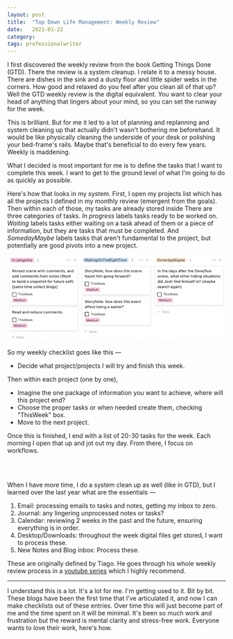 ```yaml
---
layout: post
title:  "Top Down Life Management: Weekly Review"
date:   2021-01-22
category: 
tags: professionalwriter
---
```

I first discovered the weekly review from the book Getting Things Done (GTD). There the review is a system cleanup. I relate it to a messy house. There are dishes in the sink and a dusty floor and little spider webs in the corners. How good and relaxed do you feel after you clean all of that up? Well the GTD weekly review is the digital equivalent. You want to clear your head of anything that lingers about your mind, so you can set the runway for the week.

This is brilliant. But for me it led to a lot of planning and replanning and system cleaning up that actually didn't wasn't bothering me beforehand. It would be like physically cleaning the underside of your desk or polishing your bed-frame's rails. Maybe that's beneficial to do every few years. Weekly is maddening.

What I decided is most important for me is to define the tasks that I want to complete this week. I want to get to the ground level of what I'm going to do as quickly as possible. 

Here's how that looks in my system. First, I open my projects list which has all the projects I defined in my monthly review (emergent from the goals). Then within each of those, my tasks are already stored inside There are three categories of tasks. *In progress* labels tasks ready to be worked on. *Waiting* labels tasks either waiting on a task ahead of them or a piece of information, but they are tasks that must be completed. And *SomedayMaybe* labels tasks that aren't fundamental to the project, but potentially are good pivots into a new project.

![image info](https://raw.githubusercontent.com/SilenceVosh/silencevosh.github.io/master/_posts/assets/images/ProjectTasksExample.png "Project Tasks Example")

So my weekly checklist goes like this —

- Decide what project/projects I will try and finish this week.

Then within each project (one by one), 

- Imagine the one package of information you want to achieve, where will this project end?
- Choose the proper tasks or when needed create them, checking "ThisWeek" box.
- Move to the next project.

Once this is finished, I end with a list of 20-30 tasks for the week. Each morning I open that up and jot out my day. From there, I focus on workflows. 

<br>
<br>

When I have more time, I do a system clean up as well (like in GTD), but I learned over the last year what are the essentials —

1. Email: processing emails to tasks and notes, getting my inbox to zero.
2. Journal: any lingering unprocessed notes or tasks?
3. Calendar: reviewing 2 weeks in the past and the future, ensuring everything is in order.
4. Desktop/Downloads: throughout the week digital files get stored, I want to process these.
5. New Notes and Blog inbox: Process these.

These are originally defined by Tiago. He goes through his whole weekly review process in a [youtube series](https://www.youtube.com/watch?v=VVZNFAJAFkM) which I highly recommend. 

***

I understand this is a lot. It's a lot for me. I'm getting used to it. Bit by bit. These blogs have been the first time that I've articulated it, and now I can make checklists out of these entries. Over time this will just become part of me and the time spent on it will be minimal. It's been so much work and frustration but the reward is mental clarity and stress-free work. Everyone wants to love their work, here's how.